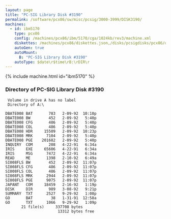 ```yaml
---
layout: page
title: "PC-SIG Library Disk #3190"
permalink: /software/pcx86/sw/misc/pcsig/3000-3999/DISK3190/
machines:
  - id: ibm5170
    type: pcx86
    config: /machines/pcx86/ibm/5170/cga/1024kb/rev3/machine.xml
    diskettes: /machines/pcx86/diskettes.json,/disks/pcsigdisks/pcx86/diskettes.json
    autoGen: true
    autoMount:
      B: "PC-SIG Library Disk #3190"
    autoType: $date\r$time\rB:\rDIR\r
---
```


{% include machine.html id="ibm5170" %}

### Directory of PC-SIG Library Disk #3190

     Volume in drive A has no label
     Directory of A:\

    DBATE008 BAT       783   2-09-92  10:10p
    DBATE008 BW        452   2-09-92   5:40p
    DBATE008 CFG       486   2-09-92   5:40p
    DBATE008 COL       486   2-09-92   5:40p
    DBATE008 HDR     15509   2-09-92  10:23p
    DBATE008 MRK      7104   2-09-92   5:40p
    DBATE008 PGE    201682   2-09-92   5:40p
    INQUIRY  COM       208   4-22-91   6:34a
    IRIS     EXE     65606   4-22-91   6:34a
    IRIS     MSG      7472   4-22-91   6:34a
    READ     ME       1398   2-10-92   6:49a
    SI008FLS BW        452   2-09-92  11:07p
    SI008FLS CFG       486   2-09-92  11:07p
    SI008FLS COL       486   2-09-92  11:07p
    SI008FLS MRK      2944   2-09-92  11:07p
    SI008FLS PGE      9075   2-09-92  11:07p
    JAPANT   COM     18459   2-16-92   1:19p
    DISK     DIR       989   3-08-92   9:21p
    SUMMARY  TXT      2527   9-29-92   1:08p
    GO       BAT        38   1-31-91  12:58a
    GO       TXT      1066   9-29-92   1:09p
           21 file(s)     337708 bytes
                           13312 bytes free
